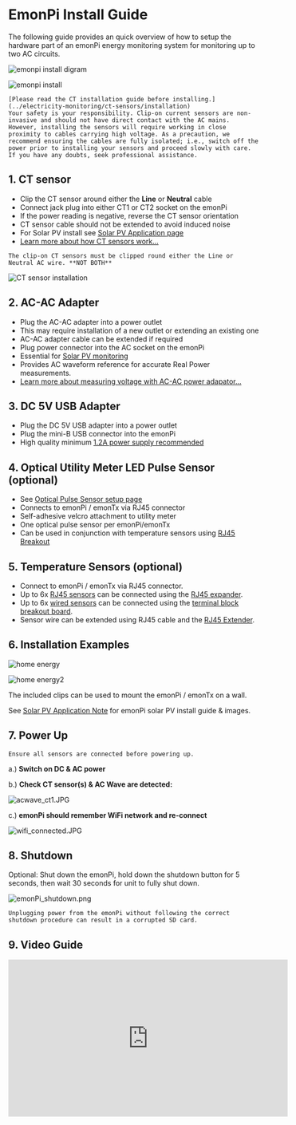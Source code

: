 # EmonPi Install Guide

The following guide provides an quick overview of how to setup the hardware part of an emonPi energy monitoring system for monitoring up to two AC circuits.

![emonpi install digram](img/emonpilabel.png)

![emonpi install](img/emonPi_install_diagram.png)

```{warning}
[Please read the CT installation guide before installing.](../electricity-monitoring/ct-sensors/installation)
Your safety is your responsibility. Clip-on current sensors are non-invasive and should not have direct contact with the AC mains. However, installing the sensors will require working in close proximity to cables carrying high voltage. As a precaution, we recommend ensuring the cables are fully isolated; i.e., switch off the power prior to installing your sensors and proceed slowly with care. If you have any doubts, seek professional assistance.
```

## 1. CT sensor

- Clip the CT sensor around either the **Line** or **Neutral** cable
- Connect jack plug into either CT1 or CT2 socket on the emonPi
- If the power reading is negative, reverse the CT sensor orientation
- CT sensor cable should not be extended to avoid induced noise
- For Solar PV install see [Solar PV Application page](../applications/solar-pv.md)
- [Learn more about how CT sensors work...](https://learn.openenergymonitor.org/electricity-monitoring/voltage-sensing/measuring-voltage-with-an-acac-power-adapter)

```{note}
The clip-on CT sensors must be clipped round either the Line or Neutral AC wire. **NOT BOTH**
```

![CT sensor installation ](img/ctinstall.jpg)

## 2. AC-AC Adapter

- Plug the AC-AC adapter into a power outlet
- This may require installation of a new outlet or extending an existing one
- AC-AC adapter cable can be extended if required
- Plug power connector into the AC socket on the emonPi
- Essential for [Solar PV monitoring](../applications/solar-pv.md)
- Provides AC waveform reference for accurate Real Power measurements.
- [Learn more about measuring voltage with AC-AC power adapator...](https://learn.openenergymonitor.org/electricity-monitoring/voltage-sensing/measuring-voltage-with-an-acac-power-adapter)

## 3. DC 5V USB Adapter

- Plug the DC 5V USB adapter into a power outlet
- Plug the mini-B USB connector into the emonPi
- High quality minimum [1.2A power supply recommended](https://shop.openenergymonitor.com/power-supplies/)

## 4. Optical Utility Meter LED Pulse Sensor (optional)

- See [Optical Pulse Sensor setup page](https://guide.openenergymonitor.org/setup/pulse-counting/)
- Connects to emonPi / emonTx via RJ45 connector
- Self-adhesive velcro attachment to utility meter
- One optical pulse sensor per emonPi/emonTx
- Can be used in conjunction with temperature sensors using [RJ45 Breakout](http://shop.openenergymonitor.com/rj45-expander-for-ds18b20-pulse-sensors/)

## 5. Temperature Sensors (optional)

- Connect to emonPi / emonTx via RJ45 connector.
- Up to 6x [RJ45 sensors](https://shop.openenergymonitor.com/rj45-encapsulated-ds18b20-temperature-sensor/) can be connected using the [RJ45 expander](http://shop.openenergymonitor.com/rj45-expander-for-ds18b20-pulse-sensors/).
- Up to 6x [wired sensors](https://shop.openenergymonitor.com/encapsulated-ds18b20-temperature-sensor/) can be connected using the [terminal block breakout board](https://shop.openenergymonitor.com/rj45-to-terminal-block-breakout-for-ds18b20/).
- Sensor wire can be extended using RJ45 cable and the [RJ45 Extender](http://shop.openenergymonitor.com/rj45-extender/).

## 6. Installation Examples

![home energy](img/home-energy-emonpi-install.jpg)

![home energy2](img/emonpi-install2.jpg)

The included clips can be used to mount the emonPi / emonTx on a wall. 

See [Solar PV Application Note](/applications/solar-pv/) for emonPi solar PV install guide & images.

## 7. Power Up

```{note}
Ensure all sensors are connected before powering up.
```

a.) **Switch on DC & AC power**

b.) **Check CT sensor(s) & AC Wave are detected:**

![acwave_ct1.JPG](img/acwave_ct1.JPG)

c.) **emonPi should remember WiFi network and re-connect**

![wifi_connected.JPG](img/wifi_connected.JPG)

## 8. Shutdown

Optional: Shut down the emonPi, hold down the shutdown button for 5 seconds, then wait 30 seconds for unit to fully shut down.

![emonPi_shutdown.png](img/emonPi_shutdown.png)

```{warning}
Unplugging power from the emonPi without following the correct shutdown procedure can result in a corrupted SD card.
```

## 9. Video Guide
<div class='videoWrapper'>
<iframe width="560" height="315" src="https://www.youtube.com/embed/6SB4fRYQjno" frameborder="0" allowfullscreen></iframe>
</div>

